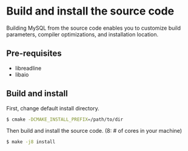 # Build and install the source code

Building MySQL from the source code enables you to customize build parameters, compiler optimizations, and installation location.

## Pre-requisites

- libreadline
- libaio

## Build and install

First, change default install directory.

```bash
$ cmake -DCMAKE_INSTALL_PREFIX=/path/to/dir
```

Then build and install the source code.
(8: # of cores in your machine)

```bash
$ make -j8 install
```
